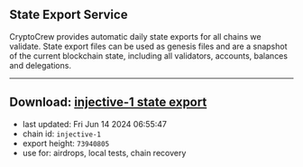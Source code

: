 ## State Export Service
CryptoCrew provides automatic daily state exports for all chains we validate. State export files can be used as genesis files and are a snapshot of the current blockchain state, including all validators, accounts, balances and delegations.

---
**Download: [injective-1 state export](https://dl-eu2.ccvalidators.com/SERVICE/injective/injective-1_export_73940805.json)**
---

- last updated: Fri Jun 14 2024 06:55:47
- chain id: `injective-1`
- export height: `73940805`
- use for: airdrops, local tests, chain recovery
